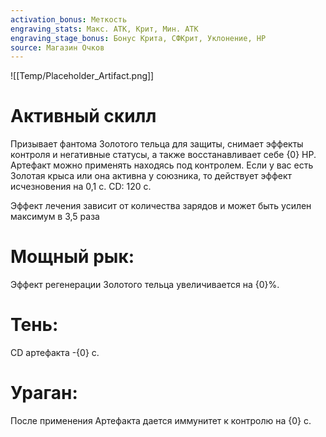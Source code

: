 ```yaml
---
activation_bonus: Меткость
engraving_stats: Макс. АТК, Крит, Мин. АТК
engraving_stage_bonus: Бонус Крита, СФКрит, Уклонение, HP
source: Магазин Очков
---
```

![[Temp/Placeholder_Artifact.png]]
# Активный скилл
Призывает фантома Золотого тельца для защиты, снимает эффекты контроля и негативные статусы, а также восстанавливает себе {0} HP. Артефакт можно применять находясь под контролем. Если у вас есть Золотая крыса или она активна у союзника, то действует эффект исчезновения на 0,1 с. CD: 120 с.

Эффект лечения зависит от количества зарядов и может быть усилен максимум в 3,5 раза

# Мощный рык: 
Эффект регенерации Золотого тельца увеличивается на {0}%.
# Тень: 
CD артефакта -{0} с.
# Ураган: 
После применения Артефакта дается иммунитет к контролю на {0} с.
